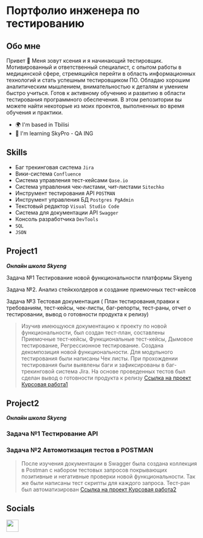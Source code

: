 # Портфолио инженера по тестированию 

## Обо  мне

Привет 👋 Меня зовут ксения и я начинающий тестировщик. Мотивированный и ответственный специалист, с опытом работы в медицинской сфере, стремящийся перейти в область информационных технологий и стать успешным тестировщиком ПО. Обладаю хорошим аналитическим мышлением, внимательностью к деталям и умением быстро учиться. Готов к активному обучению и развитию в области тестирования программного обеспечения. В этом репозитории вы можете найти некоторые из моих проектов, выполненных во время обучения и практики.

* 🌍  I'm based in Tbilisi
* 🧠  I'm learning SkyPro - QA ING

## Skills
- Баг трекинговая система  ``Jira``
- Вики-система ``Confluence``
- Система управления тест-кейсами ``Qase.io``
- Система управления чек-листами, чит-листами ``Sitechko``
- Инструмент тестирования API ``POSTMAN``
- Инструмент управления БД ``Postgres PgAdmin``
- Текстовый редактор ``Visual Studio Code``
- Система для документации API ``Swagger``
- Консоль разработчика ``DevTools``
- ``SQL``
- ``JSON``


## Project1
  ***Онлайн школа Skyeng***

Задача №1 Тестирование новой функциональности платформы Skyeng

Задача №2. Анализ стейкхолдеров и создание приемочных тест-кейсов

Задача №3 Тестовая документация ( План тестирования,правки к требованиям, тест-кейсы, чек-листы, баг-репорты, тест-раны, отчет о тестировании, вывод о готовности продукта к релизу)
>  Изучив имеющуюся документацию к проекту по новой функциональности, был создан тест-план, составлены Приемочные тест-кейсы, Функциональные тест-кейсы, Дымовое тестирование, Регрессионное тестирование. Создана декомпозиция новой функциональности. Для модульного тестирования были написаны Чек листы. При прохождении тестирования были выявлены баги и зафиксированы в баг-трекинговой система Jira. На основе проведенных тестов был сделан вывод о готовности продукта к релизу
> <a href="https://2ko4lo4so7va.atlassian.net/wiki/spaces/~6408b937feb4b150c579ad22/overview">Ссылка на проект Курсовая работа1</a>
## Project2 
***Онлайн школа Skyeng***
### Задача №1 Тестирование API 
### Задача №2 Автомотизация тестов в POSTMAN 
>После изучения документации в Swagger была создана коллекция в Postman  с набором тестовых запросов покрывающих позитивные и негативные проверки новой функциональности. Так же были написаны тест скрипты для каждого запроса. Тест-ран был автоматизирован
><a href="https://2ko4lo4so7va.atlassian.net/wiki/spaces/~6408b937feb4b150c579ad22/overview">Ссылка на проект Курсовая работа2</a>

## Socials

<p align="left"> <a href="https://www.github.com/Xseniya28" target="_blank" rel="noreferrer"> <picture> <source media="(prefers-color-scheme: dark)" srcset="https://raw.githubusercontent.com/danielcranney/readme-generator/main/public/icons/socials/github-dark.svg" /> <source media="(prefers-color-scheme: light)" srcset="https://raw.githubusercontent.com/danielcranney/readme-generator/main/public/icons/socials/github.svg" /> <img src="https://raw.githubusercontent.com/danielcranney/readme-generator/main/public/icons/socials/github.svg" width="32" height="32" /> </picture> </a></p>
